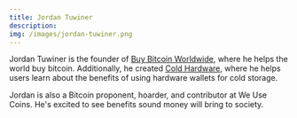 ```yaml
---
title: Jordan Tuwiner
description: 
img: /images/jordan-tuwiner.png
---
```

Jordan Tuwiner is the founder of [Buy Bitcoin Worldwide](https://www.buybitcoinworldwide.com/), where he helps the world buy bitcoin. Additionally, he created [Cold Hardware](https://www.coldhardware.com/), where he helps users learn about the benefits of using hardware wallets for cold storage. 

Jordan is also a Bitcoin proponent, hoarder, and contributor at We Use Coins. He's excited to see benefits sound money will bring to society.